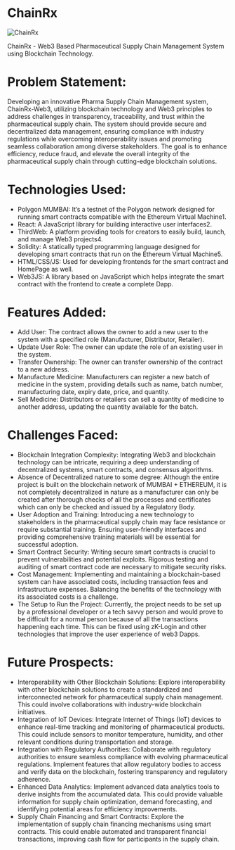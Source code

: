 # ChainRx
![ChainRx](https://github.com/SanatKulkarni/ChainRx/assets/87092449/1b50278f-5c7c-4aa5-a5c8-c31ec6c393e7)

ChainRx - Web3 Based Pharmaceutical Supply Chain Management System using Blockchain Technology. 

# Problem Statement:
Developing an innovative Pharma Supply Chain Management system, ChainRx-Web3, utilizing blockchain technology and Web3 principles to address challenges in transparency, traceability, and trust within the pharmaceutical supply chain. The system should provide secure and decentralized data management, ensuring compliance with industry regulations while overcoming interoperability issues and promoting seamless collaboration among diverse stakeholders. The goal is to enhance efficiency, reduce fraud, and elevate the overall integrity of the pharmaceutical supply chain through cutting-edge blockchain solutions.

# Technologies Used:
- Polygon MUMBAI: It’s a testnet of the Polygon network designed for running smart contracts compatible with the Ethereum Virtual Machine1.
- React: A JavaScript library for building interactive user interfaces2.
- ThirdWeb: A platform providing tools for creators to easily build, launch, and manage Web3 projects4.
- Solidity: A statically typed programming language designed for developing smart contracts that run on the Ethereum Virtual Machine5.
- HTML/CSS/JS: Used for developing frontends for the smart contract and HomePage as well.
- Web3JS: A library based on JavaScript which helps integrate the smart contract with the frontend to create a complete Dapp.

# Features Added:
- Add User: The contract allows the owner to add a new user to the system with a specified role (Manufacturer, Distributor, Retailer).
- Update User Role: The owner can update the role of an existing user in the system.
- Transfer Ownership: The owner can transfer ownership of the contract to a new address.
- Manufacture Medicine: Manufacturers can register a new batch of medicine in the system, providing details such as name, batch number, manufacturing date, expiry date, price, and quantity.
- Sell Medicine: Distributors or retailers can sell a quantity of medicine to another address, updating the quantity available for the batch.

# Challenges Faced: 
- Blockchain Integration Complexity: Integrating Web3 and blockchain technology can be intricate, requiring a deep understanding of decentralized systems, smart contracts, and consensus algorithms.
- Absence of Decentralized nature to some degree: Although the entire project is built on the blockchain network of MUMBAI + ETHEREUM, it is not completely decentralized in nature as a manufacturer can only be created after thorough checks of all the processes and certificates which can only be checked and issued by a Regulatory Body.
- User Adoption and Training: Introducing a new technology to stakeholders in the pharmaceutical supply chain may face resistance or require substantial training. Ensuring user-friendly interfaces and providing comprehensive training materials will be essential for successful adoption.
- Smart Contract Security: Writing secure smart contracts is crucial to prevent vulnerabilities and potential exploits. Rigorous testing and auditing of smart contract code are necessary to mitigate security risks.
- Cost Management: Implementing and maintaining a blockchain-based system can have associated costs, including transaction fees and infrastructure expenses. Balancing the benefits of the technology with its associated costs is a challenge.
- The Setup to Run the Project: Currently, the project needs to be set up by a professional developer or a tech savvy person and would prove to be difficult for a normal person because of all the transactions happening each time. This can be fixed using zK-Login and other technologies that improve the user experience of web3 Dapps.

# Future Prospects:
- Interoperability with Other Blockchain Solutions: Explore interoperability with other blockchain solutions to create a standardized and interconnected network for pharmaceutical supply chain management. This could involve collaborations with industry-wide blockchain initiatives.
- Integration of IoT Devices: Integrate Internet of Things (IoT) devices to enhance real-time tracking and monitoring of pharmaceutical products. This could include sensors to monitor temperature, humidity, and other relevant conditions during transportation and storage.
- Integration with Regulatory Authorities: Collaborate with regulatory authorities to ensure seamless compliance with evolving pharmaceutical regulations. Implement features that allow regulatory bodies to access and verify data on the blockchain, fostering transparency and regulatory adherence.
- Enhanced Data Analytics: Implement advanced data analytics tools to derive insights from the accumulated data. This could provide valuable information for supply chain optimization, demand forecasting, and identifying potential areas for efficiency improvements.
- Supply Chain Financing and Smart Contracts: Explore the implementation of supply chain financing mechanisms using smart contracts. This could enable automated and transparent financial transactions, improving cash flow for participants in the supply chain.
